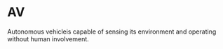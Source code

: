 # AV
Autonomous vehicleis capable of sensing its environment and operating without human involvement.
